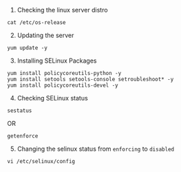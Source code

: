 1. Checking the linux server distro
```
cat /etc/os-release
```

2. Updating the server
```
yum update -y
```

3. Installing SELinux Packages
```
yum install policycoreutils-python -y
yum install setools setools-console setroubleshoot* -y
yum install policycoreutils-devel -y
```

4. Checking SELinux status
```
sestatus
```
OR
```
getenforce
```

5. Changing the selinux status from `enforcing` to `disabled`
```
vi /etc/selinux/config
```

